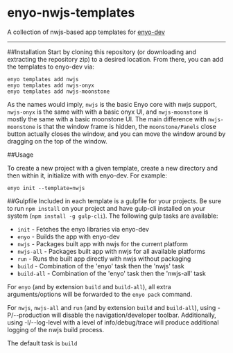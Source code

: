 # enyo-nwjs-templates
A collection of nwjs-based app templates for [enyo-dev](http://github.com/enyojs/enyo-dev)

--------------------

##Installation
Start by cloning this repository (or downloading and extracting the repository zip) to a desired location. From there, you can add the templates to enyo-dev via:

```
enyo templates add nwjs
enyo templates add nwjs-onyx
enyo templates add nwjs-moonstone
```
As the names would imply, `nwjs` is the basic Enyo core with nwjs support, `nwjs-onyx` is the same with with a basic onyx UI, and `nwjs-moonstone` is mostly the same with a basic moonstone UI. The main difference with `nwjs-moonstone` is that the window frame is hidden, the `moonstone/Panels` close button actually closes the window, and you can move the window around by dragging on the top of the window.

##Usage

To create a new project with a given template, create a new directory and then within it, initialize with with enyo-dev. For example:

```
enyo init --template=nwjs
```

##Gulpfile
Included in each template is a gulpfile for your projects. Be sure to run `npm install` on your project and have gulp-cli installed on your system (`npm install -g gulp-cli`). The following gulp tasks are available:

* `init` - Fetches the enyo libraries via enyo-dev
* `enyo` - Builds the app with enyo-dev
* `nwjs` - Packages built app with nwjs for the current platform
* `nwjs-all` - Packages built app with nwjs for all available platforms
* `run` - Runs the built app directly with nwjs without packaging
* `build` - Combination of the 'enyo' task then the 'nwjs' task
* `build-all` - Combination of the 'enyo' task then the 'nwjs-all' task

For `enyo` (and by extension `build` and `build-all`), all extra arguments/options will be forwarded to the `enyo pack` command.

For `nwjs`, `nwjs-all` and `run` (and by extension `build` and `build-all`), using -P/--production will disable the navigation/developer toolbar. Additionally, using -l/--log-level with a level of info/debug/trace will produce additional logging of the nwjs build process.

The default task is `build`
